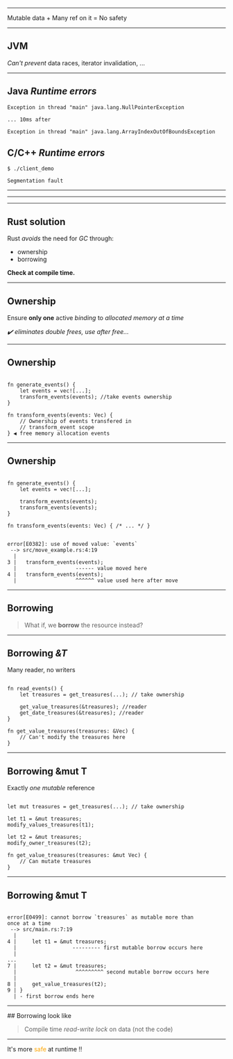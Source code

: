 
<!-- .slide: data-background="assets/img/safety.gif" -->

---

<p><span>Mutable data</span><!-- .element: class="fragment" -->  +  <span>Many ref on it</span><!-- .element: class="fragment" --> = <span> No safety</span><!-- .element: class="fragment" --></p> 

---

## JVM

_Can't prevent_ data races, iterator invalidation, ...

---

## Java _Runtime errors_
```
Exception in thread "main" java.lang.NullPointerException

... 10ms after

Exception in thread "main" java.lang.ArrayIndexOutOfBoundsException
```

## C/C++ _Runtime errors_

```
$ ./client_demo

Segmentation fault
```

---

<!-- .slide: data-background="assets/img/debuger_rescue.gif" -->


---

<!-- .slide: data-background="assets/img/dont_want.gif" -->

---

## Rust solution

Rust _avoids_ the need for _GC_ through:

* ownership 
* borrowing

**Check at compile time.**
<!-- .element: class="fragment" --> 

---

## Ownership

Ensure **only one** active _binding_ to _allocated memory at a time_

_✔️ eliminates double frees, use after free..._  <!-- .element: class="fragment" -->

---

## Ownership

<pre><code data-trim data-noescape class="rust"> 
fn generate_events() {
    let <span class="fragment highlight-mark">events</span> = vec![...];
    transform_events(events); //take events ownership
}

fn transform_events(<span class="fragment highlight-mark">events</span>: Vec<Event>) {
    // Ownership of events transfered in
    // transform_event scope 
} <span class="fragment strong">◀️ free memory allocation events</span>
</code></pre> 

---

## Ownership

<pre><code data-trim data-noescape class="rust"> 
fn generate_events() {
    let events = vec![...];

    transform_events(events);
    <span class="fragment highlight-mark">transform_events(events);</span> 
}

fn transform_events(events: Vec<Event>) { /* ... */ }
</code></pre>

<pre><code data-trim data-noescape class="rust"> 
error[E0382]: use of moved value: `events`
 --> src/move_example.rs:4:19
  |
3 |   transform_events(events);
  |                   <span class="fragment highlight-mark">------ value moved here</span>
4 |   transform_events(events);
  |                   <span class="fragment highlight-mark">^^^^^^ value used here after move</span>
</code></pre> 
<!-- .element class="fragment" -->


---

## Borrowing

> What if, we **borrow** the resource instead?

---

## Borrowing *&T*

Many reader, no writers

<pre><code data-trim data-noescape class="rust">
fn read_events() {
    let treasures = get_treasures(...); // take ownership

    get_value_treasures(<span class="fragment highlight-mark">&treasures</span>); //reader
    get_date_treasures(<span class="fragment highlight-mark">&treasures</span>); //reader
}

fn get_value_treasures(treasures: <span class="fragment highlight-mark">&</span>Vec<Treasure>) {
    // Can't modify the treasures here
}
</code></pre>

---

## Borrowing &mut T

Exactly _one mutable_ reference

<pre><code data-trim data-noescape class="rust">
let mut treasures = get_treasures(...); // take ownership

let t1 = <span class="fragment highlight-mark">&mut</span> treasures;
modify_values_treasures(t1);

let t2 = <span class="fragment highlight-mark">&mut</span> treasures;
modify_owner_treasures(t2);

fn get_value_treasures(treasures: <span class="fragment highlight-mark">&mut</span> Vec<Treasures>) {
    // Can mutate treasures
}
</code></pre>

---

## Borrowing &mut T

<pre><code data-trim data-noescape class="rust">
error[E0499]: cannot borrow `treasures` as mutable more than 
once at a time
 --> src/main.rs:7:19
  |
4 |     let t1 = &mut treasures;
  |                  <span class="fragment highlight-mark">--------- first mutable borrow occurs here</span> 
  |                              
...
7 |     let t2 = &mut treasures; 
  |                   <span class="fragment highlight-mark">^^^^^^^^^ second mutable borrow occurs here</span> 
  |                             
8 |     get_value_treasures(t2);
9 | }
  | - first borrow ends here
</code></pre>

---

## Borrowing look like

> Compile time _read-write lock_ on data (not the code)

---

<p>It's more <span style="color:orange;"> safe </span>at runtime !! </p><!-- .element class="big" -->